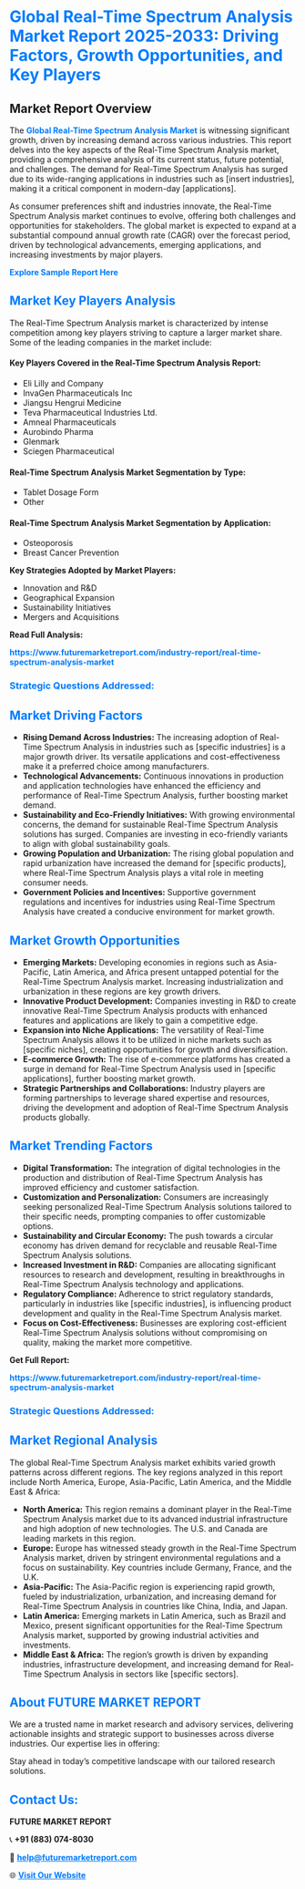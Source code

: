 <h1 style="color: #007BFF;">Global Real-Time Spectrum Analysis Market Report 2025-2033: Driving Factors, Growth Opportunities, and Key Players</h1>

<section id="overview">
<h2>Market Report Overview</h2>
<p>The <a href="https://www.futuremarketreport.com/industry-report/real-time-spectrum-analysis-market" style="color: #007BFF; text-decoration: none;"><strong>Global Real-Time Spectrum Analysis Market</strong></a> is witnessing significant growth, driven by increasing demand across various industries. This report delves into the key aspects of the Real-Time Spectrum Analysis market, providing a comprehensive analysis of its current status, future potential, and challenges. The demand for Real-Time Spectrum Analysis has surged due to its wide-ranging applications in industries such as [insert industries], making it a critical component in modern-day [applications].</p>
<p>As consumer preferences shift and industries innovate, the Real-Time Spectrum Analysis market continues to evolve, offering both challenges and opportunities for stakeholders. The global market is expected to expand at a substantial compound annual growth rate (CAGR) over the forecast period, driven by technological advancements, emerging applications, and increasing investments by major players.</p>
</section>

<section id="overview">
<p><a href="https://www.futuremarketreport.com/request-sample/reportId=35473" style="color: #007BFF; text-decoration: none;"><strong>Explore Sample Report Here</strong></a></p>
</section>

<section id="key-players">
<h2 style="color: #007BFF;">Market Key Players Analysis</h2>
<p>The Real-Time Spectrum Analysis market is characterized by intense competition among key players striving to capture a larger market share. Some of the leading companies in the market include:</p>
<h4>Key Players Covered in the Real-Time Spectrum Analysis Report:</h4>
<ul><li>Eli Lilly and Company</li><li>InvaGen Pharmaceuticals Inc</li><li>Jiangsu Hengrui Medicine</li><li>Teva Pharmaceutical Industries Ltd.</li><li>Amneal Pharmaceuticals</li><li>Aurobindo Pharma</li><li>Glenmark</li><li>Sciegen Pharmaceutical</li></ul>
<h4>Real-Time Spectrum Analysis Market Segmentation by Type:</h4>
<ul><li>Tablet Dosage Form</li><li>Other</li></ul>

<h4>Real-Time Spectrum Analysis Market Segmentation by Application:</h4>
<ul><li>Osteoporosis</li><li>Breast Cancer Prevention</li></ul>
<p><strong>Key Strategies Adopted by Market Players:</strong></p>
<ul>
<li>Innovation and R&D</li>
<li>Geographical Expansion</li>
<li>Sustainability Initiatives</li>
<li>Mergers and Acquisitions</li>
</ul>
</section>

<section>
<p><strong>Read Full Analysis: </strong></p><a href="https://www.futuremarketreport.com/industry-report/real-time-spectrum-analysis-market" style="color: #007BFF; text-decoration: none;"><strong>https://www.futuremarketreport.com/industry-report/real-time-spectrum-analysis-market</strong></a>
<h3 style="color: #007BFF;">Strategic Questions Addressed:</h3>
</section>

<section id="driving-factors">
<h2 style="color: #007BFF;">Market Driving Factors</h2>
<ul>
<li><strong>Rising Demand Across Industries:</strong> The increasing adoption of Real-Time Spectrum Analysis in industries such as [specific industries] is a major growth driver. Its versatile applications and cost-effectiveness make it a preferred choice among manufacturers.</li>
<li><strong>Technological Advancements:</strong> Continuous innovations in production and application technologies have enhanced the efficiency and performance of Real-Time Spectrum Analysis, further boosting market demand.</li>
<li><strong>Sustainability and Eco-Friendly Initiatives:</strong> With growing environmental concerns, the demand for sustainable Real-Time Spectrum Analysis solutions has surged. Companies are investing in eco-friendly variants to align with global sustainability goals.</li>
<li><strong>Growing Population and Urbanization:</strong> The rising global population and rapid urbanization have increased the demand for [specific products], where Real-Time Spectrum Analysis plays a vital role in meeting consumer needs.</li>
<li><strong>Government Policies and Incentives:</strong> Supportive government regulations and incentives for industries using Real-Time Spectrum Analysis have created a conducive environment for market growth.</li>
</ul>
</section>

<section id="growth-opportunities">
<h2 style="color: #007BFF;">Market Growth Opportunities</h2>
<ul>
<li><strong>Emerging Markets:</strong> Developing economies in regions such as Asia-Pacific, Latin America, and Africa present untapped potential for the Real-Time Spectrum Analysis market. Increasing industrialization and urbanization in these regions are key growth drivers.</li>
<li><strong>Innovative Product Development:</strong> Companies investing in R&D to create innovative Real-Time Spectrum Analysis products with enhanced features and applications are likely to gain a competitive edge.</li>
<li><strong>Expansion into Niche Applications:</strong> The versatility of Real-Time Spectrum Analysis allows it to be utilized in niche markets such as [specific niches], creating opportunities for growth and diversification.</li>
<li><strong>E-commerce Growth:</strong> The rise of e-commerce platforms has created a surge in demand for Real-Time Spectrum Analysis used in [specific applications], further boosting market growth.</li>
<li><strong>Strategic Partnerships and Collaborations:</strong> Industry players are forming partnerships to leverage shared expertise and resources, driving the development and adoption of Real-Time Spectrum Analysis products globally.</li>
</ul>
</section>

<section id="trending-factors">
<h2 style="color: #007BFF;">Market Trending Factors</h2>
<ul>
<li><strong>Digital Transformation:</strong> The integration of digital technologies in the production and distribution of Real-Time Spectrum Analysis has improved efficiency and customer satisfaction.</li>
<li><strong>Customization and Personalization:</strong> Consumers are increasingly seeking personalized Real-Time Spectrum Analysis solutions tailored to their specific needs, prompting companies to offer customizable options.</li>
<li><strong>Sustainability and Circular Economy:</strong> The push towards a circular economy has driven demand for recyclable and reusable Real-Time Spectrum Analysis solutions.</li>
<li><strong>Increased Investment in R&D:</strong> Companies are allocating significant resources to research and development, resulting in breakthroughs in Real-Time Spectrum Analysis technology and applications.</li>
<li><strong>Regulatory Compliance:</strong> Adherence to strict regulatory standards, particularly in industries like [specific industries], is influencing product development and quality in the Real-Time Spectrum Analysis market.</li>
<li><strong>Focus on Cost-Effectiveness:</strong> Businesses are exploring cost-efficient Real-Time Spectrum Analysis solutions without compromising on quality, making the market more competitive.</li>
</ul>
</section>

<section>
<p><strong>Get Full Report: </strong></p><a href="https://www.futuremarketreport.com/industry-report/real-time-spectrum-analysis-market" style="color: #007BFF; text-decoration: none;"><strong>https://www.futuremarketreport.com/industry-report/real-time-spectrum-analysis-market</strong></a>
<h3 style="color: #007BFF;">Strategic Questions Addressed:</h3>
</section>


<section id="regional-analysis">
<h2 style="color: #007BFF;">Market Regional Analysis</h2>
<p>The global Real-Time Spectrum Analysis market exhibits varied growth patterns across different regions. The key regions analyzed in this report include North America, Europe, Asia-Pacific, Latin America, and the Middle East & Africa:</p>
<ul>
<li><strong>North America:</strong> This region remains a dominant player in the Real-Time Spectrum Analysis market due to its advanced industrial infrastructure and high adoption of new technologies. The U.S. and Canada are leading markets in this region.</li>
<li><strong>Europe:</strong> Europe has witnessed steady growth in the Real-Time Spectrum Analysis market, driven by stringent environmental regulations and a focus on sustainability. Key countries include Germany, France, and the U.K.</li>
<li><strong>Asia-Pacific:</strong> The Asia-Pacific region is experiencing rapid growth, fueled by industrialization, urbanization, and increasing demand for Real-Time Spectrum Analysis in countries like China, India, and Japan.</li>
<li><strong>Latin America:</strong> Emerging markets in Latin America, such as Brazil and Mexico, present significant opportunities for the Real-Time Spectrum Analysis market, supported by growing industrial activities and investments.</li>
<li><strong>Middle East & Africa:</strong> The region’s growth is driven by expanding industries, infrastructure development, and increasing demand for Real-Time Spectrum Analysis in sectors like [specific sectors].</li>
</ul>
</section>

<footer>
<h2 style="color: #007BFF;">About FUTURE MARKET REPORT</h2>
<p>We are a trusted name in market research and advisory services, delivering actionable insights and strategic support to businesses across diverse industries. Our expertise lies in offering:</p>

<p>Stay ahead in today’s competitive landscape with our tailored research solutions.</p>

<h2 style="color: #007BFF;">Contact Us:</h2>
<p><strong>FUTURE MARKET REPORT</strong></p>
<p>📞 <strong>+91 (883) 074-8030</strong></p>
<p>📧 <strong><a href="mailto:help@futuremarketreport.com" style="color: #007BFF;">help@futuremarketreport.com</a></strong></p>
<p>🌐 <strong><a href="https://www.futuremarketreport.com/" style="color: #007BFF;">Visit Our Website</a></strong></p>
</footer>